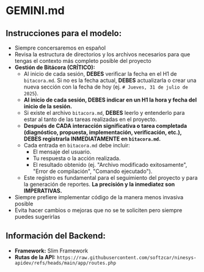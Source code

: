 # GEMINI.md

## Instrucciones para el modelo:

- Siempre concersaremos en español
- Revisa la estructura de directorios y los archivos necesarios para que tengas el contexto más completo posible del proyecto
- **Gestión de Bitácora (CRÍTICO):**
    - Al inicio de cada sesión, **DEBES** verificar la fecha en el H1 de `bitacora.md`. Si no es la fecha actual, **DEBES** actualizarla o crear una nueva sección con la fecha de hoy (ej. `# Jueves, 31 de julio de 2025`).
    - **Al inicio de cada sesión, DEBES indicar en un H1 la hora y fecha del inicio de la sesión.**
    - Si existe el archivo `bitacora.md`, **DEBES** leerlo y entenderlo para estar al tanto de las tareas realizadas en el proyecto.
    - **Después de CADA interacción significativa o tarea completada (diagnóstico, propuesta, implementación, verificación, etc.), DEBES registrarla INMEDIATAMENTE en `bitacora.md`.**
    - Cada entrada en `bitacora.md` debe incluir:
        - El mensaje del usuario.
        - Tu respuesta o la acción realizada.
        - El resultado obtenido (ej. "Archivo modificado exitosamente", "Error de compilación", "Comando ejecutado").
    - Este registro es fundamental para el seguimiento del proyecto y para la generación de reportes. **La precisión y la inmediatez son IMPERATIVAS.**
- Siempre prefiere implementar código de la manera menos invasiva posible
- Evita hacer cambios o mejoras que no se te soliciten pero siempre puedes sugerirlas

## Información del Backend:

- **Framework:** Slim Framework
- **Rutas de la API:** `https://raw.githubusercontent.com/softzcar/ninesys-apidev/refs/heads/main/app/routes.php`